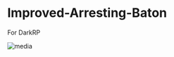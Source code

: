 # Improved-Arresting-Baton
For DarkRP


![media](https://media.giphy.com/media/26vIeICYyno8jOLSg/giphy.gif)
